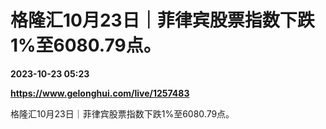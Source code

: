 # 格隆汇10月23日｜菲律宾股票指数下跌1%至6080.79点。

**2023-10-23 05:23**

**https://www.gelonghui.com/live/1257483**

格隆汇10月23日｜菲律宾股票指数下跌1%至6080.79点。